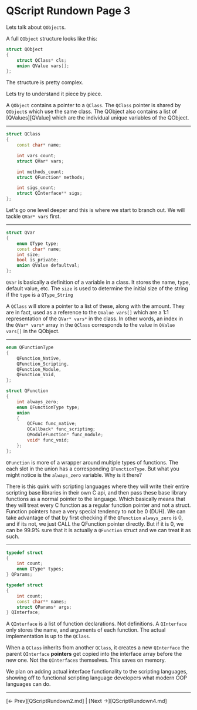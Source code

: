 # QScript Rundown Page 3

Lets talk about `QObject`s.

A full `QObject` structure looks like this:

```cpp
struct QObject
{
    struct QClass* cls;
    union QValue vars[];
};
```

The structure is pretty complex.

Lets try to understand it piece by piece.

A `QObject` contains a pointer to a `QClass`. The `QClass` pointer is shared by `QObject`s which use the same class.
The QObject also contains a list of [QValues][QValue] which are the individual unique variables of the QObject.

---

```cpp
struct QClass
{
    const char* name;

    int vars_count;
    struct QVar* vars;

    int methods_count;
    struct QFunction* methods;

    int sigs_count;
    struct QInterface** sigs;
};
```

Let's go one level deeper and this is where we start to branch out. We will tackle `QVar* vars` first.

---

```cpp
struct QVar
{
    enum QType type;
    const char* name;
    int size;
    bool is_private;
    union QValue defaultval;
};
```

`QVar` is basically a definition of a variable in a class. It stores the name, type, default value, etc. The `size` is used to determine the initial size of the string if the `type` is a `QType_String`

A `QClass` will store a pointer to a list of these, along with the amount. They are in fact, used as a reference to the `QValue vars[]` which are a 1:1 representation of the `QVar* vars*` in the class. In other words, an index in the `QVar* vars*` array in the `QClass` corresponds to the value in `QValue vars[]` in the QObject.

---

```cpp
enum QFunctionType
{
    QFunction_Native,
    QFunction_Scripting,
    QFunction_Module,
    QFunction_Void,
};

struct QFunction
{
    int always_zero;
    enum QFunctionType type;
    union 
    {
        QCFunc func_native;
        QCallback* func_scripting;
        QModuleFunction* func_module;
        void* func_void;
    };
};
```

`QFunction` is more of a wrapper around multiple types of functions. The each slot in the union has a corresponding `QFunctionType`. But what you might notice is the `always_zero` variable. Why is it there?

There is this quirk with scripting languages where they will write their entire scripting base libraries in their own C api, and then pass these base library functions as a normal pointer to the language. Which basically means that they will treat every C function as a regular function pointer and not a struct. Function pointers have a very special tendency to not be 0 (DUH). 
We can take advantage of that by first checking if the `QFunction` `always_zero` is 0, and if its not, we just CALL the QFunction pointer directly. But if it is 0, we can be 99.9% sure that it is actually a `QFunction` struct and we can treat it as such.

---

```cpp
typedef struct
{
    int count;
    enum QType* types;
} QParams;

typedef struct 
{
    int count;
    const char** names;
    struct QParams* args;
} QInterface;
```

A `QInterface` is a list of function declarations. Not definitions. A `QInterface` only stores the name, and arguments of each function. The actual implementation is up to the `QClass`.

When a `QClass` inherits from another `QClass`, it creates a new `QInterface` the parent `QInterface` **pointers** get copied into the interface array before the new one. Not the `QInterface`s themselves. This saves on memory.

We plan on adding actual interface functionality to the scripting languages, showing off to functional scripting language developers what modern OOP languages can do.

---

[<- Prev][QScriptRundown2.md] | [Next ->][QScriptRundown4.md]
